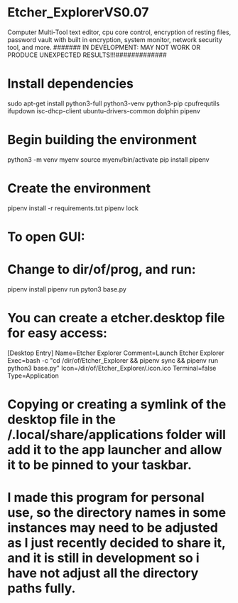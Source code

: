 # Etcher_ExplorerVS0.07
 Computer Multi-Tool text editor, cpu core control, encryption of resting files, password vault with built in encryption, system monitor, network security tool, and more.
####### IN DEVELOPMENT: MAY NOT WORK OR PRODUCE UNEXPECTED RESULTS!!!#############
# Install dependencies
sudo apt-get install python3-full python3-venv python3-pip cpufrequtils ifupdown isc-dhcp-client ubuntu-drivers-common dolphin pipenv
# Begin building the environment
python3 -m venv myenv
source myenv/bin/activate
pip install pipenv
# Create the environment
pipenv install -r requirements.txt
pipenv lock

# To open GUI:
# Change to dir/of/prog, and run:
pipenv install
pipenv run pyton3 base.py

# You can create a etcher.desktop file for easy access:

[Desktop Entry]
Name=Etcher Explorer
Comment=Launch Etcher Explorer
Exec=bash -c "cd /dir/of/Etcher_Explorer && pipenv sync && pipenv run python3 base.py"
Icon=/dir/of/Etcher_Explorer/.icon.ico
Terminal=false
Type=Application

# Copying or creating a symlink of the desktop file in the /.local/share/applications folder will add it to the app launcher and allow it to be pinned to your taskbar.

# I made this program for personal use, so the directory names in some instances may need to be adjusted as I just recently decided to share it, and it is still in development so i have not adjust all the directory paths fully.

